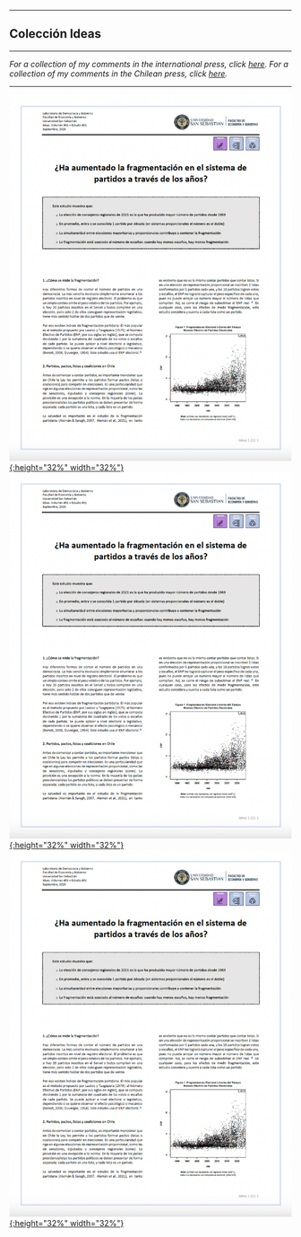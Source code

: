 
---

## Colección Ideas

---

*For a collection of my comments in the international press, click [here](https://kennethbunker.github.io/press). For a collection of my comments in the Chilean press, click [here](https://kennethbunker.github.io/prensa).*

---

[![3](/labdemgob/estudio%201.png){:height="32%" width="32%"}](/labdemgob/estudio%201.png) [![2](/labdemgob/estudio%201.png){:height="32%" width="32%"}](/labdemgob/estudio%201.png) [![1](/labdemgob/estudio%201.png){:height="32%" width="32%"}](/labdemgob/estudio%201.png)

